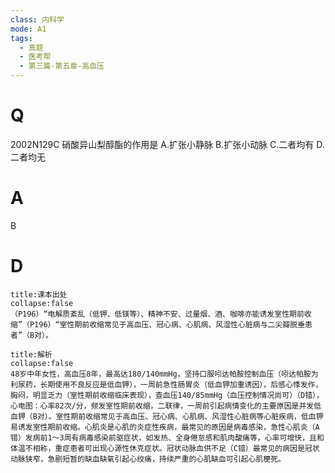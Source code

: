 ```yaml
---
class: 内科学
mode: A1
tags:
  - 真题
  - 医考帮
  - 第三篇-第五章-高血压
---
```


# Q
2002N129C 硝酸异山梨醇酯的作用是
A.扩张小静脉
B.扩张小动脉
C.二者均有
D.二者均无

# A
B
# D
```ad-note
title:课本出处
collapse:false
（P196）“电解质紊乱（低钾、低镁等）、精神不安、过量烟、酒、咖啡亦能诱发室性期前收缩”（P196）“室性期前收缩常见于高血压、冠心病、心肌病、风湿性心脏病与二尖瓣脱垂患者”（B对）。
```

```ad-summary
title:解析
collapse:false
48岁中年女性，高血压8年，最高达180/140mmHg，坚持口服吲达帕胺控制血压（吲达帕胺为利尿药，长期使用不良反应是低血钾），一周前急性肠胃炎（低血钾加重诱因），后感心悸发作，胸闷，明显乏力（室性期前收缩临床表现），查血压140/85mmHg（血压控制情况尚可）（D错），心电图：心率82次/分，频发室性期前收缩，二联律，一周前引起病情变化的主要原因是并发低血钾（B对）。室性期前收缩常见于高血压、冠心病、心肌病、风湿性心脏病等心脏疾病，低血钾易诱发室性期前收缩。心肌炎是心肌的炎症性疾病，最常见的原因是病毒感染，急性心肌炎（A错）发病前1～3周有病毒感染前驱症状，如发热、全身倦怠感和肌肉酸痛等，心率可增快，且和体温不相称，重症患者可出现心源性休克症状。冠状动脉血供不足（C错）最常见的病因是冠状动脉狭窄，急剧短暂的缺血缺氧引起心绞痛，持续严重的心肌缺血可引起心肌梗死。
```

